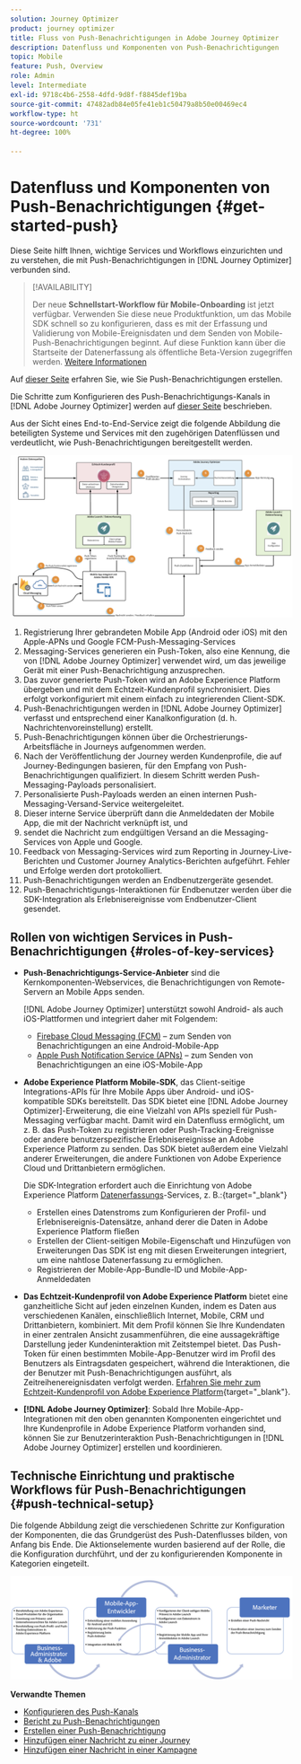 ```yaml
---
solution: Journey Optimizer
product: journey optimizer
title: Fluss von Push-Benachrichtigungen in Adobe Journey Optimizer
description: Datenfluss und Komponenten von Push-Benachrichtigungen
topic: Mobile
feature: Push, Overview
role: Admin
level: Intermediate
exl-id: 9718c4b6-2558-4dfd-9d8f-f8845def19ba
source-git-commit: 47482adb84e05fe41eb1c50479a8b50e00469ec4
workflow-type: ht
source-wordcount: '731'
ht-degree: 100%

---
```


# Datenfluss und Komponenten von Push-Benachrichtigungen {#get-started-push}

Diese Seite hilft Ihnen, wichtige Services und Workflows einzurichten und zu verstehen, die mit Push-Benachrichtigungen in [!DNL Journey Optimizer] verbunden sind.


>[!AVAILABILITY]
>
>Der neue **Schnellstart-Workflow für Mobile-Onboarding** ist jetzt verfügbar. Verwenden Sie diese neue Produktfunktion, um das Mobile SDK schnell so zu konfigurieren, dass es mit der Erfassung und Validierung von Mobile-Ereignisdaten und dem Senden von Mobile-Push-Benachrichtigungen beginnt. Auf diese Funktion kann über die Startseite der Datenerfassung als öffentliche Beta-Version zugegriffen werden. [Weitere Informationen](mobile-onboarding-wf.md)
>

Auf [dieser Seite](create-push.md) erfahren Sie, wie Sie Push-Benachrichtigungen erstellen.

Die Schritte zum Konfigurieren des Push-Benachrichtigungs-Kanals in [!DNL Adobe Journey Optimizer] werden auf [dieser Seite](push-configuration.md) beschrieben.

Aus der Sicht eines End-to-End-Service zeigt die folgende Abbildung die beteiligten Systeme und Services mit den zugehörigen Datenflüssen und verdeutlicht, wie Push-Benachrichtigungen bereitgestellt werden.

![](assets/push-flow.png)

1. Registrierung Ihrer gebrandeten Mobile App (Android oder iOS) mit den Apple-APNs und Google FCM-Push-Messaging-Services
1. Messaging-Services generieren ein Push-Token, also eine Kennung, die von [!DNL Adobe Journey Optimizer] verwendet wird, um das jeweilige Gerät mit einer Push-Benachrichtigung anzusprechen.
1. Das zuvor generierte Push-Token wird an Adobe Experience Platform übergeben und mit dem Echtzeit-Kundenprofil synchronisiert. Dies erfolgt vorkonfiguriert mit einem einfach zu integrierenden Client-SDK.
1. Push-Benachrichtigungen werden in [!DNL Adobe Journey Optimizer] verfasst und entsprechend einer Kanalkonfiguration (d. h. Nachrichtenvoreinstellung) erstellt.
1. Push-Benachrichtigungen können über die Orchestrierungs-Arbeitsfläche in Journeys aufgenommen werden.
1. Nach der Veröffentlichung der Journey werden Kundenprofile, die auf Journey-Bedingungen basieren, für den Empfang von Push-Benachrichtigungen qualifiziert. In diesem Schritt werden Push-Messaging-Payloads personalisiert.
1. Personalisierte Push-Payloads werden an einen internen Push-Messaging-Versand-Service weitergeleitet.
1. Dieser interne Service überprüft dann die Anmeldedaten der Mobile App, die mit der Nachricht verknüpft ist, und
1. sendet die Nachricht zum endgültigen Versand an die Messaging-Services von Apple und Google.
1. Feedback von Messaging-Services wird zum Reporting in Journey-Live-Berichten und Customer Journey Analytics-Berichten aufgeführt. Fehler und Erfolge werden dort protokolliert.
1. Push-Benachrichtigungen werden an Endbenutzergeräte gesendet.
1. Push-Benachrichtigungs-Interaktionen für Endbenutzer werden über die SDK-Integration als Erlebnisereignisse vom Endbenutzer-Client gesendet.

## Rollen von wichtigen Services in Push-Benachrichtigungen {#roles-of-key-services}

* **Push-Benachrichtigungs-Service-Anbieter** sind die Kernkomponenten-Webservices, die Benachrichtigungen von Remote-Servern an Mobile Apps senden.

  [!DNL Adobe Journey Optimizer] unterstützt sowohl Android- als auch iOS-Plattformen und integriert daher mit Folgendem:
   * [Firebase Cloud Messaging (FCM)](https://firebase.google.com/docs/cloud-messaging) – zum Senden von Benachrichtigungen an eine Android-Mobile-App
   * [Apple Push Notification Service (APNs)](https://developer.apple.com/library/archive/documentation/NetworkingInternet/Conceptual/RemoteNotificationsPG/APNSOverview.html) – zum Senden von Benachrichtigungen an eine iOS-Mobile-App

* **Adobe Experience Platform Mobile-SDK**, das Client-seitige Integrations-APIs für Ihre Mobile Apps über Android- und iOS-kompatible SDKs bereitstellt. Das SDK bietet eine [!DNL Adobe Journey Optimizer]-Erweiterung, die eine Vielzahl von APIs speziell für Push-Messaging verfügbar macht. Damit wird ein Datenfluss ermöglicht, um z. B. das Push-Token zu registrieren oder Push-Tracking-Ereignisse oder andere benutzerspezifische Erlebnisereignisse an Adobe Experience Platform zu senden. Das SDK bietet außerdem eine Vielzahl anderer Erweiterungen, die andere Funktionen von Adobe Experience Cloud und Drittanbietern ermöglichen.

  Die SDK-Integration erfordert auch die Einrichtung von Adobe Experience Platform [Datenerfassungs](https://experienceleague.adobe.com/docs/experience-platform/tags/home.html?lang=de)-Services, z. B.:{target="_blank"}

   * Erstellen eines Datenstroms zum Konfigurieren der Profil- und Erlebnisereignis-Datensätze, anhand derer die Daten in Adobe Experience Platform fließen
   * Erstellen der Client-seitigen Mobile-Eigenschaft und Hinzufügen von Erweiterungen Das SDK ist eng mit diesen Erweiterungen integriert, um eine nahtlose Datenerfassung zu ermöglichen.
   * Registrieren der Mobile-App-Bundle-ID und Mobile-App-Anmeldedaten

* **Das Echtzeit-Kundenprofil von Adobe Experience Platform** bietet eine ganzheitliche Sicht auf jeden einzelnen Kunden, indem es Daten aus verschiedenen Kanälen, einschließlich Internet, Mobile, CRM und Drittanbietern, kombiniert. Mit dem Profil können Sie Ihre Kundendaten in einer zentralen Ansicht zusammenführen, die eine aussagekräftige Darstellung jeder Kundeninteraktion mit Zeitstempel bietet. Das Push-Token für einen bestimmten Mobile-App-Benutzer wird im Profil des Benutzers als Eintragsdaten gespeichert, während die Interaktionen, die der Benutzer mit Push-Benachrichtigungen ausführt, als Zeitreihenereignisdaten verfolgt werden. [Erfahren Sie mehr zum Echtzeit-Kundenprofil von Adobe Experience Platform](https://experienceleague.adobe.com/docs/experience-platform/profile/home.html?lang=de){target="_blank"}.

* **[!DNL Adobe Journey Optimizer]**: Sobald Ihre Mobile-App-Integrationen mit den oben genannten Komponenten eingerichtet und Ihre Kundenprofile in Adobe Experience Platform vorhanden sind, können Sie zur Benutzerinteraktion Push-Benachrichtigungen in [!DNL Adobe Journey Optimizer] erstellen und koordinieren.

## Technische Einrichtung und praktische Workflows für Push-Benachrichtigungen {#push-technical-setup}

Die folgende Abbildung zeigt die verschiedenen Schritte zur Konfiguration der Komponenten, die das Grundgerüst des Push-Datenflusses bilden, von Anfang bis Ende. Die Aktionselemente wurden basierend auf der Rolle, die die Konfiguration durchführt, und der zu konfigurierenden Komponente in Kategorien eingeteilt.

![](assets/user-flow.png)

**Verwandte Themen**

* [Konfigurieren des Push-Kanals](push-configuration.md)
* [Bericht zu Push-Benachrichtigungen](../reports/journey-global-report-cja-push.md)
* [Erstellen einer Push-Benachrichtigung](create-push.md)
* [Hinzufügen einer Nachricht zu einer Journey](../building-journeys/journeys-message.md)
* [Hinzufügen einer Nachricht in einer Kampagne](../campaigns/create-campaign.md)
